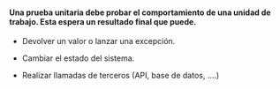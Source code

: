 <h1 class="title" style="display:none">Pruebas Unitarias</h1>

<h4> Una prueba unitaria debe probar el comportamiento de una unidad de trabajo. Esta espera un resultado final que puede.</h4>

- Devolver un valor o lanzar una excepción.

- Cambiar el estado del sistema.

- Realizar llamadas de terceros (API, base de datos, ....)
